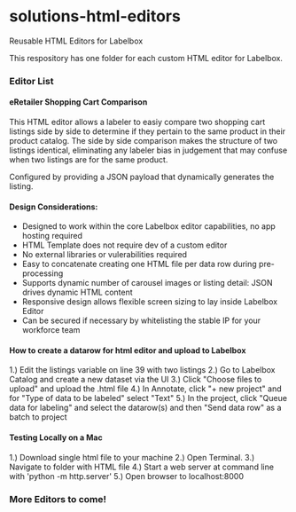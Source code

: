 # solutions-html-editors

Reusable HTML Editors for Labelbox

This respository has one folder for each custom HTML editor for Labelbox.  

### Editor List
#### eRetailer Shopping Cart Comparison

This HTML editor allows a labeler to easiy compare two shopping cart listings side by side to determine if they pertain to the same product in their product catalog.  The side by side comparison makes the structure of two listings identical, eliminating any labeler bias in judgement that may confuse when two listings are for the same product.  

Configured by providing a JSON payload that dynamically generates the listing. 

#### Design Considerations: 
  
  - Designed to work within the core Labelbox editor capabilities, no app hosting required
  - HTML Template does not require dev of a custom editor
  - No external libraries or vulerabilities required
  - Easy to concatenate creating one HTML file per data row during pre-processing
  - Supports dynamic number of carousel images or listing detail: JSON drives dynamic HTML content
  - Responsive design allows flexible screen sizing to lay inside Labelbox Editor
  - Can be secured if necessary by whitelisting the stable IP for your workforce team

 
#### How to create a datarow for html editor and upload to Labelbox
  1.) Edit the listings variable on line 39 with two listings 
  2.) Go to Labelbox Catalog and create a new dataset via the UI
  3.) Click "Choose files to upload" and upload the .html file 
  4.) In Annotate, click "+ new project" and for "Type of data to be labeled" select "Text"
  5.) In the project, click "Queue data for labeling" and select the datarow(s) and then "Send data row" as a batch to project
 
#### Testing Locally on a Mac
  1.) Download single html file to your machine
  2.) Open Terminal. 
  3.) Navigate to folder with HTML file
  4.) Start a web server at command line with 'python -m http.server'
  5.) Open browser to localhost:8000 
  
### More Editors to come!

